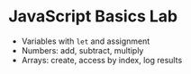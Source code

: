 # JavaScript Basics Lab

- Variables with `let` and assignment
- Numbers: add, subtract, multiply
- Arrays: create, access by index, log results

